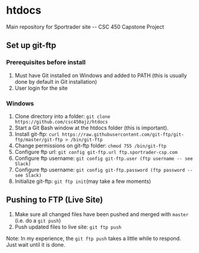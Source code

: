 # htdocs
Main repository for Sportrader site -- CSC 450 Capstone Project

## Set up git-ftp
### Prerequisites before install
1. Must have Git installed on Windows and added to PATH (this is usually done by default in Git installation)
2. User login for the site
### Windows
1. Clone directory into a folder: `git clone https://github.com/csc450ajz/htdocs`
2. Start a Git Bash window at the htdocs folder (this is important).
3. Install git-ftp: `curl https://raw.githubusercontent.com/git-ftp/git-ftp/master/git-ftp > /bin/git-ftp`
4. Change permissions on git-ftp folder: `chmod 755 /bin/git-ftp`
5. Configure ftp url: `git config git-ftp.url ftp.sportrader-csp.com`
6. Configure ftp username: `git config git-ftp.user (ftp username -- see Slack)`
7. Configure ftp username: `git config git-ftp.password (ftp password -- see Slack)`
8. Initialize git-ftp: `git ftp init`(may take a few moments)

## Pushing to FTP (Live Site)
1. Make sure all changed files have been pushed and merged with `master` (i.e. do a `git push`)
2. Push updated files to live site: `git ftp push`

Note: In my experience, the `git ftp push` takes a little while to respond. Just wait until it is done.
